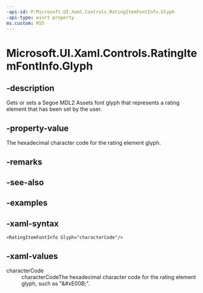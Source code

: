```yaml
---
-api-id: P:Microsoft.UI.Xaml.Controls.RatingItemFontInfo.Glyph
-api-type: winrt property
ms.custom: RS5
---
```

<!-- Property syntax.
public string Glyph { get;  set; }
-->

# Microsoft.UI.Xaml.Controls.RatingItemFontInfo.Glyph


## -description

Gets or sets a Segoe MDL2 Assets font glyph that represents a rating element that has been set by the user.


## -property-value

The hexadecimal character code for the rating element glyph.


## -remarks


## -see-also


## -examples


## -xaml-syntax

```xaml
<RatingItemFontInfo Glyph="characterCode"/>
```


## -xaml-values

<dl><dt>characterCode</dt><dd>characterCodeThe hexadecimal character code for the rating element glyph, such as "&amp;#xE00B;".</dd>
</dl>


